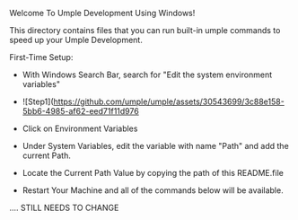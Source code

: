 Welcome To Umple Development Using Windows!

This directory contains files that you can run built-in umple commands to speed up your Umple Development.

First-Time Setup:
- With Windows Search Bar, search for "Edit the system environment variables"
- ![Step1](https://github.com/umple/umple/assets/30543699/3c88e158-5bb6-4985-af62-eed71f11d976
- Click on Environment Variables
- Under System Variables, edit the variable with name "Path" and add the current Path.
- Locate the Current Path Value by copying the path of this README.file

- Restart Your Machine and all of the commands below will be available.

.... STILL NEEDS TO CHANGE
